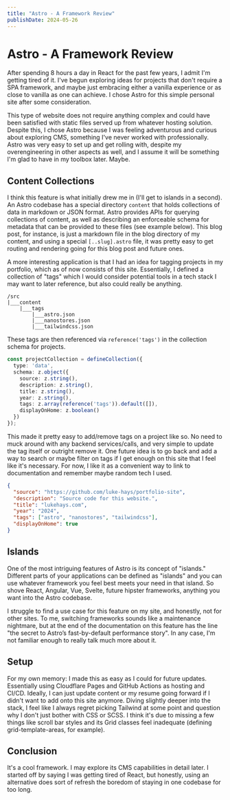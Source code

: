 ```yaml
---
title: "Astro - A Framework Review"
publishDate: 2024-05-26
---
```


# Astro - A Framework Review

After spending 8 hours a day in React for the past few years, I admit I'm getting tired of it. I've begun exploring ideas for projects that don't require a SPA framework, and maybe just embracing either a vanilla experience or as close to vanilla as one can achieve. I chose Astro for this simple personal site after some consideration.

This type of website does not require anything complex and could have been satisfied with static files served up from whatever hosting solution. Despite this, I chose Astro because I was feeling adventurous and curious about exploring CMS, something I've never worked with professionally. Astro was very easy to set up and get rolling with, despite my overengineering in other aspects as well, and I assume it will be something I'm glad to have in my toolbox later. Maybe.

## Content Collections

I think this feature is what initially drew me in (I'll get to islands in a second). An Astro codebase has a special directory `content` that holds collections of data in markdown or JSON format. Astro provides APIs for querying collections of content, as well as describing an enforceable schema for metadata that can be provided to these files (see example below). This blog post, for instance, is just a markdown file in the blog directory of my content, and using a special `[..slug].astro` file, it was pretty easy to get routing and rendering going for this blog post and future ones.

A more interesting application is that I had an idea for tagging projects in my portfolio, which as of now consists of this site. Essentially, I defined a collection of "tags" which I would consider potential tools in a tech stack I may want to later reference, but also could really be anything.

```
/src
|___content
    |___tags
        |___astro.json
        |___nanostores.json
        |___tailwindcss.json
```

These tags are then referenced via `reference('tags')` in the collection schema for projects.

```TypeScript
const projectCollection = defineCollection({
  type: 'data',
  schema: z.object({
    source: z.string(),
    description: z.string(),
    title: z.string(),
    year: z.string(),
    tags: z.array(reference('tags')).default([]),
    displayOnHome: z.boolean()
  })
});
```

This made it pretty easy to add/remove tags on a project like so. No need to muck around with any backend services/calls, and very simple to update the tag itself or outright remove it. One future idea is to go back and add a way to search or maybe filter on tags if I get enough on this site that I feel like it's necessary. For now, I like it as a convenient way to link to documentation and remember maybe random tech I used.

```json
{
  "source": "https://github.com/luke-hays/portfolio-site",
  "description": "Source code for this website.",
  "title": "lukehays.com",
  "year": "2024",
  "tags": ["astro", "nanostores", "tailwindcss"],
  "displayOnHome": true
}
```

## Islands

One of the most intriguing features of Astro is its concept of "islands." Different parts of your applications can be defined as "islands" and you can use whatever framework you feel best meets your need in that island. So shove React, Angular, Vue, Svelte, future hipster frameworks, anything you want into the Astro codebase.

I struggle to find a use case for this feature on my site, and honestly, not for other sites. To me, switching frameworks sounds like a maintenance nightmare, but at the end of the documentation on this feature has the line "the secret to Astro’s fast-by-default performance story". In any case, I'm not familiar enough to really talk much more about it.

## Setup

For my own memory: I made this as easy as I could for future updates. Essentially using Cloudflare Pages and GitHub Actions as hosting and CI/CD. Ideally, I can just update content or my resume going forward if I didn't want to add onto this site anymore. Diving slightly deeper into the stack, I feel like I always regret picking Tailwind at some point and question why I don't just bother with CSS or SCSS. I think it's due to missing a few things like scroll bar styles and its Grid classes feel inadequate (defining grid-template-areas, for example).

## Conclusion

It's a cool framework. I may explore its CMS capabilities in detail later. I started off by saying I was getting tired of React, but honestly, using an alternative does sort of refresh the boredom of staying in one codebase for too long.